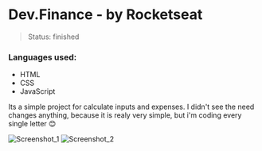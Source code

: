 # Dev.Finance - by Rocketseat
> Status: finished

### Languages used:
- HTML
- CSS
- JavaScript


<p> Its a simple project for calculate inputs and expenses. I didn't see the need changes anything, because it is realy very simple, but i'm coding every single letter 😊 </p>

![Screenshot_1](https://user-images.githubusercontent.com/52111824/138975642-732f801a-6cec-4c04-8cad-524370b110dd.png)
![Screenshot_2](https://user-images.githubusercontent.com/52111824/138975535-c7bc1408-be19-4134-9b0e-5e6591001498.png)
